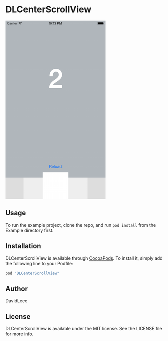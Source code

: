 # DLCenterScrollView

![](https://github.com/davidleee/DLCenterScrollView/blob/master/screen_shot.png)

## Usage

To run the example project, clone the repo, and run `pod install` from the Example directory first.

## Installation

DLCenterScrollView is available through [CocoaPods](http://cocoapods.org). To install
it, simply add the following line to your Podfile:

```ruby
pod "DLCenterScrollView"
```

## Author

DavidLeee

## License

DLCenterScrollView is available under the MIT license. See the LICENSE file for more info.
